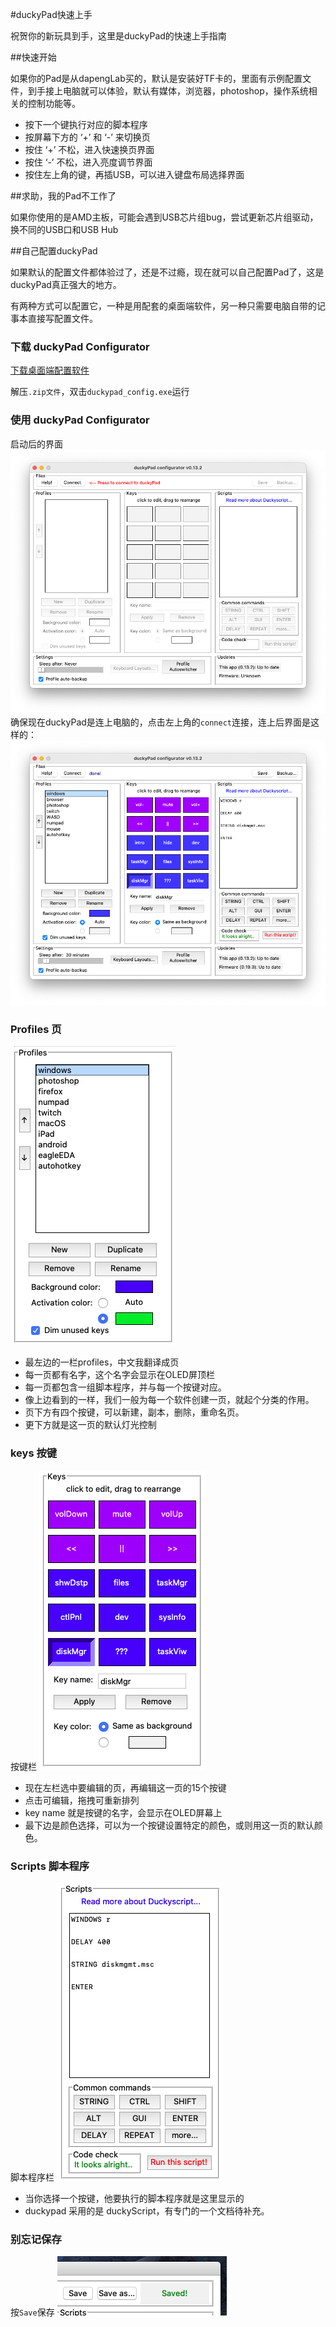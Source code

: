 #duckyPad快速上手

祝贺你的新玩具到手，这里是duckyPad的快速上手指南

##快速开始

如果你的Pad是从dapengLab买的，默认是安装好TF卡的，里面有示例配置文件，到手接上电脑就可以体验，默认有媒体，浏览器，photoshop，操作系统相关的控制功能等。

* 按下一个键执行对应的脚本程序
* 按屏幕下方的 ‘+’ 和 ‘-’ 来切换页
* 按住 ‘+’ 不松，进入快速换页界面
* 按住 ‘-’ 不松，进入亮度调节界面
* 按住左上角的键，再插USB，可以进入键盘布局选择界面

##求助，我的Pad不工作了

如果你使用的是AMD主板，可能会遇到USB芯片组bug，尝试更新芯片组驱动，换不同的USB口和USB Hub

##自己配置duckyPad

如果默认的配置文件都体验过了，还是不过瘾，现在就可以自己配置Pad了，这是duckyPad真正强大的地方。

有两种方式可以配置它，一种是用配套的桌面端软件，另一种只需要电脑自带的记事本直接写配置文件。

### 下载 duckyPad Configurator
[下载桌面端配置软件](配置软件)

解压`.zip文件`，双击`duckypad_config.exe`运行

### 使用 duckyPad Configurator

启动后的界面
![Alt text](resources/unselected.png)
确保现在duckyPad是连上电脑的，点击左上角的`connect`连接，连上后界面是这样的：
![Alt text](resources/overview.png)
### Profiles 页

![Alt text](resources/profiles.png)

* 最左边的一栏profiles，中文我翻译成页
* 每一页都有名字，这个名字会显示在OLED屏顶栏
* 每一页都包含一组脚本程序，并与每一个按键对应。
* 像上边看到的一样，我们一般为每一个软件创建一页，就起个分类的作用。
* 页下方有四个按键，可以新建，副本，删除，重命名页。
* 更下方就是这一页的默认灯光控制

### keys 按键

按键栏
![Alt text](resources/keys.png)
* 现在左栏选中要编辑的页，再编辑这一页的15个按键
* 点击可编辑，拖拽可重新排列
* key name 就是按键的名字，会显示在OLED屏幕上
* 最下边是颜色选择，可以为一个按键设置特定的颜色，或则用这一页的默认颜色。

### Scripts 脚本程序

脚本程序栏
![Alt text](resources/scripts.png)
* 当你选择一个按键，他要执行的脚本程序就是这里显示的
* duckypad 采用的是 duckyScript，有专门的一个文档待补充。

### 别忘记保存

按`Save`保存
![Alt text](resources/save.png)
